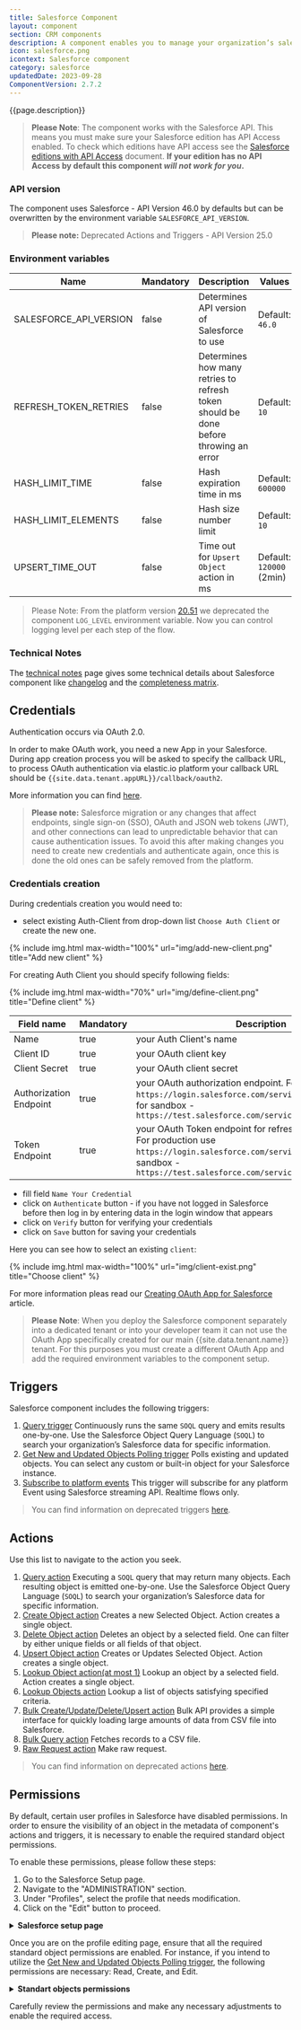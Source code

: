 ```yaml
---
title: Salesforce Component
layout: component
section: CRM components
description: A component enables you to manage your organization’s sales, marketing and customer support assets, far beyond email addresses and phone numbers.
icon: salesforce.png
icontext: Salesforce component
category: salesforce
updatedDate: 2023-09-28
ComponentVersion: 2.7.2
---
```


{{page.description}}

> **Please Note**: The component works with the Salesforce API. This means you must
> make sure your Salesforce edition has API Access enabled. To check which editions
> have API access see the [Salesforce editions with API Access](https://help.salesforce.com/articleView?id=000326486&type=1&mode=1) document.
> **If your edition has no API Access by default this component _will not work for you_.**

### API version

The component uses Salesforce - API Version 46.0 by defaults but can be overwritten
by the environment variable `SALESFORCE_API_VERSION`.

>**Please note:** Deprecated Actions and Triggers - API Version 25.0

### Environment variables

| Name                   | Mandatory | Description                                                                          | Values                   |
|------------------------|-----------|--------------------------------------------------------------------------------------|--------------------------|
| SALESFORCE_API_VERSION | false     | Determines API version of Salesforce to use                                          | Default: `46.0`          |
| REFRESH_TOKEN_RETRIES  | false     | Determines how many retries to refresh token should be done before throwing an error | Default: `10`            |
| HASH_LIMIT_TIME        | false     | Hash expiration time in ms                                                           | Default: `600000`        |
| HASH_LIMIT_ELEMENTS    | false     | Hash size number limit                                                               | Default: `10`            |
| UPSERT_TIME_OUT        | false     | Time out for `Upsert Object` action in ms                                            | Default: `120000` (2min) |


> Please Note: From the platform version [20.51](/releases/20/51) we deprecated the
> component `LOG_LEVEL` environment variable. Now you can control logging level per each step of the flow.

### Technical Notes

The [technical notes](technical-notes) page gives some technical details about
Salesforce component like [changelog](technical-notes#changelog) and the
[completeness matrix](technical-notes#completeness-matrix).

## Credentials

Authentication occurs via OAuth 2.0.

In order to make OAuth work, you need a new App in your Salesforce. During app
creation process you will be asked to specify the callback URL, to process OAuth
authentication via elastic.io platform your callback URL should be `{{site.data.tenant.appURL}}/callback/oauth2`.

More information you can find [here](https://help.salesforce.com/apex/HTViewHelpDoc?id=connected_app_create.htm).

> **Please note:** Salesforce migration or any changes that affect endpoints, single sign-on (SSO), OAuth and JSON web tokens (JWT), and other connections can lead to unpredictable behavior that can cause authentication issues. To avoid this after making changes you need to create new credentials and authenticate again, once this is done the old ones can be safely removed from the platform.

### Credentials creation

During credentials creation you would need to:

*  select existing Auth-Client from drop-down list ``Choose Auth Client`` or create the new one.

{% include img.html max-width="100%" url="img/add-new-client.png" title="Add new client" %}

For creating Auth Client you should specify following fields:

{% include img.html max-width="70%" url="img/define-client.png" title="Define client" %}

| Field name             | Mandatory | Description      |
|------------------------|-----------|------------------|
| Name                   | true      | your Auth Client's name    |
| Client ID              | true      | your OAuth client key      |
| Client Secret          | true      | your OAuth client secret   |
| Authorization Endpoint | true      | your OAuth authorization endpoint. For production use `https://login.salesforce.com/services/oauth2/authorize`, for sandbox - `https://test.salesforce.com/services/oauth2/authorize` |
| Token Endpoint         | true      | your OAuth Token endpoint for refreshing access token. For production use `https://login.salesforce.com/services/oauth2/token`, for sandbox - `https://test.salesforce.com/services/oauth2/token` |

- fill field ``Name Your Credential``
- click on ``Authenticate`` button - if you have not logged in Salesforce before then log in by entering data in the login window that appears
- click on ``Verify`` button for verifying your credentials
- click on ``Save`` button for saving your credentials

Here you can see how to select an existing `client`:

{% include img.html max-width="100%" url="img/client-exist.png" title="Choose client" %}

For more information pleas read our [Creating OAuth App for Salesforce](creating-oauth-app-for-salesforce) article.

> **Please Note**: When you deploy the Salesforce component separately into a dedicated tenant or
> into your developer team it can not use the OAuth App specifically created for
> our main {{site.data.tenant.name}} tenant. For this purposes you must create a
> different OAuth App and add the required environment variables to the component setup.

## Triggers

Salesforce component includes the following triggers:

1.  [Query trigger](triggers#query-trigger) Continuously runs the same `SOQL` query and emits results one-by-one. Use the Salesforce Object Query Language (`SOQL`) to search your organization’s Salesforce data for specific information.
2.  [Get New and Updated Objects Polling trigger](triggers#get-new-and-updated-objects-polling-trigger) Polls existing and updated objects. You can select any custom or built-in object for your Salesforce instance.
3.  [Subscribe to platform events](/components/salesforce/triggers#subscribe-to-platform-events-trigger) This trigger will subscribe for any platform Event using Salesforce streaming API. Realtime flows only.

> You can find information on deprecated triggers [here](deprecated-functions#deprecated-actions).

## Actions

Use this list to navigate to the action you seek.

1.  [Query action](actions#query-action) Executing a `SOQL` query that may return many objects. Each resulting object is emitted one-by-one. Use the Salesforce Object Query Language (`SOQL`) to search your organization’s Salesforce data for specific information.
2.  [Create Object action](actions#create-object-action) Creates a new Selected Object. Action creates a single object.
3.  [Delete Object action](actions#delete-object-action-at-most-1) Deletes an object by a selected field. One can filter by either unique fields or all fields of that object.
4.  [Upsert Object action](actions#upsert-object-action) Creates or Updates Selected Object. Action creates a single object.
5.  [Lookup Object action(at most 1)](actions#lookup-object-action-at-most-1) Lookup an object by a selected field. Action creates a single object.
6.  [Lookup Objects action](actions#lookup-objects-action) Lookup a list of objects satisfying specified criteria.
7.  [Bulk Create/Update/Delete/Upsert action](actions#bulk-createupdatedeleteupsert-action) Bulk API provides a simple interface for quickly loading large amounts of data from CSV file into Salesforce.
8.  [Bulk Query action](actions#bulk-query-action) Fetches records to a CSV file.
9.  [Raw Request action](actions#raw-request-action) Make raw request.

> You can find information on deprecated actions [here](deprecated-functions#deprecated-triggers).

## Permissions

By default, certain user profiles in Salesforce have disabled permissions. In order to ensure the visibility of an object in the metadata of component's actions and triggers, it is necessary to enable the required standard object permissions.

To enable these permissions, please follow these steps:

1. Go to the Salesforce Setup page.
2. Navigate to the "ADMINISTRATION" section.
3. Under "Profiles", select the profile that needs modification.
4. Click on the "Edit" button to proceed.

<details close markdown="block"><summary><strong>Salesforce setup page</strong></summary>

{% include img.html max-width="100%" url="img/permission-1.png" title="Salesforce setup page" %}

</details>

Once you are on the profile editing page, ensure that all the required standard object permissions are enabled. For instance, if you intend to utilize the [Get New and Updated Objects Polling trigger](triggers#get-new-and-updated-objects-polling-trigger), the following permissions are necessary: Read, Create, and Edit.

<details close markdown="block"><summary><strong>Standart objects permissions</strong></summary>

{% include img.html max-width="100%" url="img/permission-2.png" title="Standart objects permissions" %}

</details>

Carefully review the permissions and make any necessary adjustments to enable the required access.
